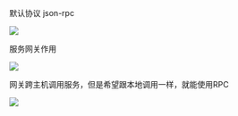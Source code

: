 默认协议 json-rpc



![](https://gitee.com/hxc8/images8/raw/master/img/202407191103078.jpg)





服务网关作用

![](https://gitee.com/hxc8/images8/raw/master/img/202407191103163.jpg)





网关跨主机调用服务，但是希望跟本地调用一样，就能使用RPC

![](https://gitee.com/hxc8/images8/raw/master/img/202407191103814.jpg)



